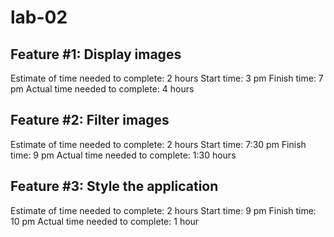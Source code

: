 # lab-02

## Feature #1: Display images
Estimate of time needed to complete:  2 hours
Start time: 3 pm 
Finish time: 7 pm
Actual time needed to complete: 4 hours
## Feature #2: Filter images
Estimate of time needed to complete:  2 hours
Start time: 7:30 pm
Finish time: 9 pm
Actual time needed to complete: 1:30 hours
## Feature #3: Style the application
Estimate of time needed to complete: 2 hours
Start time: 9 pm
Finish time: 10 pm
Actual time needed to complete: 1 hour
